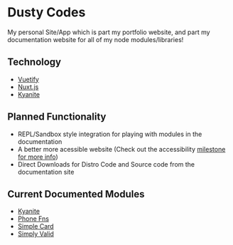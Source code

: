 # Dusty Codes

My personal Site/App which is part my portfolio website, and part my documentation website for all of my node modules/libraries!

## Technology

- [Vuetify](https://github.com/vuetifyjs/vuetify)
- [Nuxt.js](https://github.com/nuxt/nuxt.js)
- [Kyanite](https://github.com/silicate-tools/kyanite)

## Planned Functionality

- REPL/Sandbox style integration for playing with modules in the documentation
- A better more acessible website (Check out the accessibility [milestone for more info](https://github.com/dhershman1/dusty-codes-site/milestone/1))
- Direct Downloads for Distro Code and Source code from the documentation site

## Current Documented Modules

- [Kyanite](https://github.com/silicate-tools/kyanite)
- [Phone Fns](https://github.com/dhershman1/phone-fns)
- [Simple Card](https://github.com/dhershman1/simple-card)
- [Simply Valid](https://github.com/dhershman1/simply_valid)
